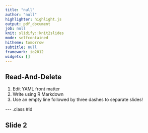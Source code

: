 ```yaml
---
title: "null"
author: "null"
highlighter: highlight.js
output: pdf_document
job: null
knit: slidify::knit2slides
mode: selfcontained
hitheme: tomorrow
subtitle: null
framework: io2012
widgets: []
---
```


## Read-And-Delete

1. Edit YAML front matter
2. Write using R Markdown
3. Use an empty line followed by three dashes to separate slides!

--- .class #id 

## Slide 2




